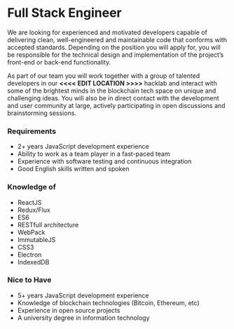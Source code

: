 # Full Stack Engineer 

We are looking for experienced and motivated developers capable of delivering clean, well-engineered and maintainable code that conforms with accepted standards. Depending on the position you will apply for, you will be responsible for the technical design and implementation of the project’s front-end or back-end functionality.

As part of our team you will work together with a group of talented developers in our **<<<< EDIT LOCATION >>>>** hacklab and interact with some of the brightest minds in the blockchain tech space on unique and challenging ideas. You will also be in direct contact with the development and user community at large, actively participating in open discussions and brainstorming sessions.

### Requirements

- 2+ years JavaScript development experience
- Ability to work as a team player in a fast-paced team
- Experience with software testing and continuous integration
- Good English skills written and spoken

### Knowledge of

- ReactJS
- Redux/Flux
- ES6
- RESTfull architecture
- WebPack
- ImmutableJS
- CSS3
- Electron
- IndexedDB

### Nice to Have

- 5+ years JavaScript development experience
- Knowledge of blockchain technologies (Bitcoin, Ethereum, etc)
- Experience in open source projects
- A university degree in information technology


